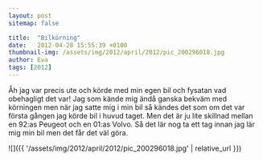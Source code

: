```yaml
---
layout: post
sitemap: false

title:  "Bilkörning"
date:   2012-04-28 15:55:39 +0100
thumbnail-img: /assets/img/2012/april/2012/pic_200296018.jpg
author: Eva
tags: [2012]
---
```


Åh jag var precis ute och körde med min egen bil och fysatan vad obehagligt det var! Jag som kände mig ändå ganska bekväm med körningen men när jag satte mig i min bil så kändes det som om det var första gången jag körde bil i huvud taget. Men det är ju lite skillnad mellan en 92:as Peugeot och en 01:as Volvo. Så det lär nog ta ett tag innan jag lär mig min bil men det får det väl göra.

![]({{ '/assets/img/2012/april/2012/pic_200296018.jpg'  | relative_url }})

